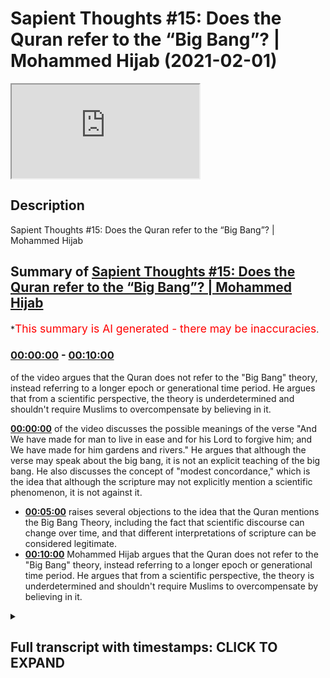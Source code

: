 # Sapient Thoughts #15: Does the Quran refer to the “Big Bang”? | Mohammed Hijab (2021-02-01)

<iframe loading='lazy' src='https://www.youtube.com/embed/FPZ57LCYLqQ'></iframe>

## Description

Sapient Thoughts #15: Does the Quran refer to the “Big Bang”? | Mohammed Hijab

## Summary of [Sapient Thoughts #15: Does the Quran refer to the “Big Bang”? | Mohammed Hijab](https://www.youtube.com/watch?v=FPZ57LCYLqQ)


*<span style="color:red; font-size:125%">This summary is AI generated - there may be inaccuracies</span>.

### [00:00:00](https://www.youtube.com/watch?v=FPZ57LCYLqQ&t=0) - [00:10:00](https://www.youtube.com/watch?v=FPZ57LCYLqQ&t=600)

of the video argues that the Quran does not refer to the "Big Bang" theory, instead referring to a longer epoch or generational time period. He argues that from a scientific perspective, the theory is underdetermined and shouldn't require Muslims to overcompensate by believing in it.

**[00:00:00](https://www.youtube.com/watch?v=FPZ57LCYLqQ&t=0)** of the video discusses the possible meanings of the verse "And We have made for man to live in ease and for his Lord to forgive him; and We have made for him gardens and rivers." He argues that although the verse may speak about the big bang, it is not an explicit teaching of the big bang. He also discusses the concept of "modest concordance," which is the idea that although the scripture may not explicitly mention a scientific phenomenon, it is not against it.
* **[00:05:00](https://www.youtube.com/watch?v=FPZ57LCYLqQ&t=300)** raises several objections to the idea that the Quran mentions the Big Bang Theory, including the fact that scientific discourse can change over time, and that different interpretations of scripture can be considered legitimate.
* **[00:10:00](https://www.youtube.com/watch?v=FPZ57LCYLqQ&t=600)** Mohammed Hijab argues that the Quran does not refer to the "Big Bang" theory, instead referring to a longer epoch or generational time period. He argues that from a scientific perspective, the theory is underdetermined and shouldn't require Muslims to overcompensate by believing in it.

<details><summary><h2>Full transcript with timestamps: CLICK TO EXPAND</h2></summary>

[0:00:02](https://youtu.be/FPZ57LCYLqQ?t=2) [Music]  
[0:00:12](https://youtu.be/FPZ57LCYLqQ?t=12) and welcome to another episode of  
[0:00:14](https://youtu.be/FPZ57LCYLqQ?t=14) sapient thoughts where we discuss  
[0:00:15](https://youtu.be/FPZ57LCYLqQ?t=15) theo philosophical issues where we  
[0:00:17](https://youtu.be/FPZ57LCYLqQ?t=17) refute those arguments of the detractors  
[0:00:19](https://youtu.be/FPZ57LCYLqQ?t=19) of islam  
[0:00:20](https://youtu.be/FPZ57LCYLqQ?t=20) in addition to making our own arguments  
[0:00:22](https://youtu.be/FPZ57LCYLqQ?t=22) for the veracity of islam  
[0:00:24](https://youtu.be/FPZ57LCYLqQ?t=24) today inshallah we're going to be  
[0:00:25](https://youtu.be/FPZ57LCYLqQ?t=25) talking about the big bang and whether  
[0:00:27](https://youtu.be/FPZ57LCYLqQ?t=27) or not the quran  
[0:00:28](https://youtu.be/FPZ57LCYLqQ?t=28) talks about the big bang or actively  
[0:00:30](https://youtu.be/FPZ57LCYLqQ?t=30) teaches the big bang  
[0:00:32](https://youtu.be/FPZ57LCYLqQ?t=32) and of course this is a ubiquitous kind  
[0:00:34](https://youtu.be/FPZ57LCYLqQ?t=34) of claim that you find  
[0:00:35](https://youtu.be/FPZ57LCYLqQ?t=35) with those who espouse the scientific  
[0:00:37](https://youtu.be/FPZ57LCYLqQ?t=37) miracles narrative  
[0:00:38](https://youtu.be/FPZ57LCYLqQ?t=38) both in the western world in the  
[0:00:40](https://youtu.be/FPZ57LCYLqQ?t=40) english-speaking world and of course the  
[0:00:42](https://youtu.be/FPZ57LCYLqQ?t=42) middle east as well i'm sure in other  
[0:00:43](https://youtu.be/FPZ57LCYLqQ?t=43) parts of the world  
[0:00:45](https://youtu.be/FPZ57LCYLqQ?t=45) that i don't have access to  
[0:00:46](https://youtu.be/FPZ57LCYLqQ?t=46) unfortunately because my language skills  
[0:00:48](https://youtu.be/FPZ57LCYLqQ?t=48) are limited  
[0:00:49](https://youtu.be/FPZ57LCYLqQ?t=49) but let's say let's answer this question  
[0:00:52](https://youtu.be/FPZ57LCYLqQ?t=52) the question of whether the quran or not  
[0:00:54](https://youtu.be/FPZ57LCYLqQ?t=54) actively speaks about the big bang  
[0:00:56](https://youtu.be/FPZ57LCYLqQ?t=56) before we do this though  
[0:00:57](https://youtu.be/FPZ57LCYLqQ?t=57) i think it's very important to note that  
[0:01:00](https://youtu.be/FPZ57LCYLqQ?t=60) here at sapiens institute we think that  
[0:01:02](https://youtu.be/FPZ57LCYLqQ?t=62) the most sophisticated  
[0:01:04](https://youtu.be/FPZ57LCYLqQ?t=64) way of dealing with the quran in in so  
[0:01:07](https://youtu.be/FPZ57LCYLqQ?t=67) much as  
[0:01:07](https://youtu.be/FPZ57LCYLqQ?t=67) it talks about the naturalistic  
[0:01:09](https://youtu.be/FPZ57LCYLqQ?t=69) phenomena of the world  
[0:01:10](https://youtu.be/FPZ57LCYLqQ?t=70) is to apply a multi-layered approach and  
[0:01:13](https://youtu.be/FPZ57LCYLqQ?t=73) this approach really says that the quran  
[0:01:15](https://youtu.be/FPZ57LCYLqQ?t=75) speaks in a simple and concise yet  
[0:01:17](https://youtu.be/FPZ57LCYLqQ?t=77) powerful and rich  
[0:01:18](https://youtu.be/FPZ57LCYLqQ?t=78) way which communicates with different  
[0:01:21](https://youtu.be/FPZ57LCYLqQ?t=81) audiences from  
[0:01:22](https://youtu.be/FPZ57LCYLqQ?t=82) the 7th century all the way through to  
[0:01:24](https://youtu.be/FPZ57LCYLqQ?t=84) the 21st century  
[0:01:26](https://youtu.be/FPZ57LCYLqQ?t=86) and it also says that when we're looking  
[0:01:28](https://youtu.be/FPZ57LCYLqQ?t=88) at verses  
[0:01:30](https://youtu.be/FPZ57LCYLqQ?t=90) when we're looking at verses we need to  
[0:01:31](https://youtu.be/FPZ57LCYLqQ?t=91) allow ambiguities to  
[0:01:34](https://youtu.be/FPZ57LCYLqQ?t=94) to remain as ambiguities in other words  
[0:01:36](https://youtu.be/FPZ57LCYLqQ?t=96) picking one  
[0:01:38](https://youtu.be/FPZ57LCYLqQ?t=98) of many different interpretations and  
[0:01:39](https://youtu.be/FPZ57LCYLqQ?t=99) claiming that this is a scientific  
[0:01:40](https://youtu.be/FPZ57LCYLqQ?t=100) miracle is a limitation  
[0:01:42](https://youtu.be/FPZ57LCYLqQ?t=102) now obviously this method requires or  
[0:01:44](https://youtu.be/FPZ57LCYLqQ?t=104) the multi-layered method requires a  
[0:01:46](https://youtu.be/FPZ57LCYLqQ?t=106) video in its own right it deserves  
[0:01:48](https://youtu.be/FPZ57LCYLqQ?t=108) uh more attention and of course we're  
[0:01:49](https://youtu.be/FPZ57LCYLqQ?t=109) gonna we're gonna do that  
[0:01:51](https://youtu.be/FPZ57LCYLqQ?t=111) but for the purposes of today we're not  
[0:01:53](https://youtu.be/FPZ57LCYLqQ?t=113) going to be  
[0:01:54](https://youtu.be/FPZ57LCYLqQ?t=114) going into much depth uh however there's  
[0:01:56](https://youtu.be/FPZ57LCYLqQ?t=116) one more thing i think  
[0:01:57](https://youtu.be/FPZ57LCYLqQ?t=117) is important to put forward in terms of  
[0:01:59](https://youtu.be/FPZ57LCYLqQ?t=119) conceptual analysis  
[0:02:01](https://youtu.be/FPZ57LCYLqQ?t=121) which is david schatz his conception or  
[0:02:04](https://youtu.be/FPZ57LCYLqQ?t=124) compartmentalization of concordance into  
[0:02:07](https://youtu.be/FPZ57LCYLqQ?t=127) two different types now what is  
[0:02:08](https://youtu.be/FPZ57LCYLqQ?t=128) concordism  
[0:02:09](https://youtu.be/FPZ57LCYLqQ?t=129) concordism loosely defined is uh  
[0:02:12](https://youtu.be/FPZ57LCYLqQ?t=132) the propensity of a scripture whether  
[0:02:15](https://youtu.be/FPZ57LCYLqQ?t=135) it's the bible or the quran or whatever  
[0:02:17](https://youtu.be/FPZ57LCYLqQ?t=137) to be in agreement with science or to  
[0:02:19](https://youtu.be/FPZ57LCYLqQ?t=139) actually actively teach science now  
[0:02:21](https://youtu.be/FPZ57LCYLqQ?t=141) david chats divides it into two  
[0:02:22](https://youtu.be/FPZ57LCYLqQ?t=142) different things  
[0:02:23](https://youtu.be/FPZ57LCYLqQ?t=143) he refers to as bold concordism and  
[0:02:25](https://youtu.be/FPZ57LCYLqQ?t=145) modest concordism  
[0:02:26](https://youtu.be/FPZ57LCYLqQ?t=146) so bold concordism is really the  
[0:02:29](https://youtu.be/FPZ57LCYLqQ?t=149) postulation that the scripture is  
[0:02:31](https://youtu.be/FPZ57LCYLqQ?t=151) actively speaking about said  
[0:02:33](https://youtu.be/FPZ57LCYLqQ?t=153) scientific phenomena and modest  
[0:02:35](https://youtu.be/FPZ57LCYLqQ?t=155) concordism is that the scripture  
[0:02:36](https://youtu.be/FPZ57LCYLqQ?t=156) may not speak about it in such explicit  
[0:02:39](https://youtu.be/FPZ57LCYLqQ?t=159) terms  
[0:02:39](https://youtu.be/FPZ57LCYLqQ?t=159) but indeed uh is not against it in such  
[0:02:42](https://youtu.be/FPZ57LCYLqQ?t=162) explicit terms  
[0:02:44](https://youtu.be/FPZ57LCYLqQ?t=164) whatever said phenomena is i think the  
[0:02:46](https://youtu.be/FPZ57LCYLqQ?t=166) modest concordance position  
[0:02:48](https://youtu.be/FPZ57LCYLqQ?t=168) is much more tenable from a  
[0:02:50](https://youtu.be/FPZ57LCYLqQ?t=170) hermeneutical and executive perspective  
[0:02:52](https://youtu.be/FPZ57LCYLqQ?t=172) now let's move on to this uh this big  
[0:02:54](https://youtu.be/FPZ57LCYLqQ?t=174) bang example and  
[0:02:56](https://youtu.be/FPZ57LCYLqQ?t=176) and look at the verses so obviously this  
[0:02:58](https://youtu.be/FPZ57LCYLqQ?t=178) is chapter number 21 verse number 30  
[0:03:00](https://youtu.be/FPZ57LCYLqQ?t=180) where allah says you know that the unit  
[0:03:03](https://youtu.be/FPZ57LCYLqQ?t=183) the heavens and the earth  
[0:03:06](https://youtu.be/FPZ57LCYLqQ?t=186) they were both one piece so we separated  
[0:03:08](https://youtu.be/FPZ57LCYLqQ?t=188) them this is a loose translation and  
[0:03:10](https://youtu.be/FPZ57LCYLqQ?t=190) it's a very legitimate translation  
[0:03:12](https://youtu.be/FPZ57LCYLqQ?t=192) because if you look at  
[0:03:13](https://youtu.be/FPZ57LCYLqQ?t=193) the exegetes like tabari and even kefir  
[0:03:15](https://youtu.be/FPZ57LCYLqQ?t=195) and  
[0:03:16](https://youtu.be/FPZ57LCYLqQ?t=196) all of these major kind of exegetes of  
[0:03:18](https://youtu.be/FPZ57LCYLqQ?t=198) the past  
[0:03:19](https://youtu.be/FPZ57LCYLqQ?t=199) and obviously also the arabic language  
[0:03:22](https://youtu.be/FPZ57LCYLqQ?t=202) and  
[0:03:23](https://youtu.be/FPZ57LCYLqQ?t=203) literally just means for something to be  
[0:03:26](https://youtu.be/FPZ57LCYLqQ?t=206) together  
[0:03:27](https://youtu.be/FPZ57LCYLqQ?t=207) and for them to be separated however  
[0:03:30](https://youtu.be/FPZ57LCYLqQ?t=210) when you look at what these exegetes say  
[0:03:31](https://youtu.be/FPZ57LCYLqQ?t=211) they do actually  
[0:03:34](https://youtu.be/FPZ57LCYLqQ?t=214) expound on different types of meaning so  
[0:03:36](https://youtu.be/FPZ57LCYLqQ?t=216) for example yes it does say that the  
[0:03:38](https://youtu.be/FPZ57LCYLqQ?t=218) heavens and the earth were together and  
[0:03:39](https://youtu.be/FPZ57LCYLqQ?t=219) then we cleared them asunder or have we  
[0:03:41](https://youtu.be/FPZ57LCYLqQ?t=221) separated them or whatever you want to  
[0:03:43](https://youtu.be/FPZ57LCYLqQ?t=223) translate it but they also say  
[0:03:46](https://youtu.be/FPZ57LCYLqQ?t=226) that this could mean that this is when  
[0:03:48](https://youtu.be/FPZ57LCYLqQ?t=228) the uh  
[0:03:49](https://youtu.be/FPZ57LCYLqQ?t=229) the same or the skies started to rain  
[0:03:52](https://youtu.be/FPZ57LCYLqQ?t=232) and when the  
[0:03:53](https://youtu.be/FPZ57LCYLqQ?t=233) uh grounds started to produce vegetation  
[0:03:56](https://youtu.be/FPZ57LCYLqQ?t=236) this is another exegesis that is  
[0:03:58](https://youtu.be/FPZ57LCYLqQ?t=238) of the same verse and many of the salaf  
[0:04:00](https://youtu.be/FPZ57LCYLqQ?t=240) and many of those medieval commentators  
[0:04:02](https://youtu.be/FPZ57LCYLqQ?t=242) took this as the as the primary meaning  
[0:04:04](https://youtu.be/FPZ57LCYLqQ?t=244) in fact and that is why  
[0:04:06](https://youtu.be/FPZ57LCYLqQ?t=246) uh the next verse talks about we have  
[0:04:08](https://youtu.be/FPZ57LCYLqQ?t=248) made for more to every living thing that  
[0:04:09](https://youtu.be/FPZ57LCYLqQ?t=249) says it makes more sense in that sense  
[0:04:11](https://youtu.be/FPZ57LCYLqQ?t=251) but we will leave both of those  
[0:04:13](https://youtu.be/FPZ57LCYLqQ?t=253) interpretations as valid interpretations  
[0:04:16](https://youtu.be/FPZ57LCYLqQ?t=256) now those interpretations and more have  
[0:04:19](https://youtu.be/FPZ57LCYLqQ?t=259) been said about this verse  
[0:04:20](https://youtu.be/FPZ57LCYLqQ?t=260) so to choose one of them are we  
[0:04:22](https://youtu.be/FPZ57LCYLqQ?t=262) justified in choosing one of them  
[0:04:24](https://youtu.be/FPZ57LCYLqQ?t=264) because the  
[0:04:24](https://youtu.be/FPZ57LCYLqQ?t=264) dominant scientific theory of the day  
[0:04:28](https://youtu.be/FPZ57LCYLqQ?t=268) is espouses or is closer to that one of  
[0:04:31](https://youtu.be/FPZ57LCYLqQ?t=271) them  
[0:04:32](https://youtu.be/FPZ57LCYLqQ?t=272) i think we should be more reserved and  
[0:04:34](https://youtu.be/FPZ57LCYLqQ?t=274) conservative with this because quite  
[0:04:35](https://youtu.be/FPZ57LCYLqQ?t=275) frankly  
[0:04:36](https://youtu.be/FPZ57LCYLqQ?t=276) of all the different kinds of sciences  
[0:04:38](https://youtu.be/FPZ57LCYLqQ?t=278) that are out there you could argue  
[0:04:39](https://youtu.be/FPZ57LCYLqQ?t=279) making  
[0:04:40](https://youtu.be/FPZ57LCYLqQ?t=280) a strong argument that physics and  
[0:04:42](https://youtu.be/FPZ57LCYLqQ?t=282) especially astronomy is the most  
[0:04:44](https://youtu.be/FPZ57LCYLqQ?t=284) volatile in terms of change i mean  
[0:04:46](https://youtu.be/FPZ57LCYLqQ?t=286) paradigm shifts  
[0:04:47](https://youtu.be/FPZ57LCYLqQ?t=287) we know not only the newtonian to  
[0:04:49](https://youtu.be/FPZ57LCYLqQ?t=289) einsteinian shift but all kinds of  
[0:04:51](https://youtu.be/FPZ57LCYLqQ?t=291) theories have been  
[0:04:52](https://youtu.be/FPZ57LCYLqQ?t=292) elaborated upon in the last hundred  
[0:04:54](https://youtu.be/FPZ57LCYLqQ?t=294) years in science and astronomy i mean  
[0:04:56](https://youtu.be/FPZ57LCYLqQ?t=296) string theory oscillating universe  
[0:04:58](https://youtu.be/FPZ57LCYLqQ?t=298) eternal universes i mean you can see  
[0:05:00](https://youtu.be/FPZ57LCYLqQ?t=300) from the from the writings of some of  
[0:05:02](https://youtu.be/FPZ57LCYLqQ?t=302) the  
[0:05:02](https://youtu.be/FPZ57LCYLqQ?t=302) most prominent scientists that we have  
[0:05:03](https://youtu.be/FPZ57LCYLqQ?t=303) like roger penrose for example and in 10  
[0:05:06](https://youtu.be/FPZ57LCYLqQ?t=306) or 20 years he changes his mind on very  
[0:05:08](https://youtu.be/FPZ57LCYLqQ?t=308) foundational issues when it comes to  
[0:05:09](https://youtu.be/FPZ57LCYLqQ?t=309) cosmology  
[0:05:10](https://youtu.be/FPZ57LCYLqQ?t=310) therefore to pin you know a verse in the  
[0:05:13](https://youtu.be/FPZ57LCYLqQ?t=313) quran  
[0:05:14](https://youtu.be/FPZ57LCYLqQ?t=314) on the changing and courageable and  
[0:05:19](https://youtu.be/FPZ57LCYLqQ?t=319) moving if you like scientific discourse  
[0:05:22](https://youtu.be/FPZ57LCYLqQ?t=322) i think is quite dangerous because  
[0:05:23](https://youtu.be/FPZ57LCYLqQ?t=323) what if in 50 years in 70 years or 100  
[0:05:26](https://youtu.be/FPZ57LCYLqQ?t=326) years  
[0:05:27](https://youtu.be/FPZ57LCYLqQ?t=327) the dominant cosmology is different and  
[0:05:30](https://youtu.be/FPZ57LCYLqQ?t=330) that is a  
[0:05:30](https://youtu.be/FPZ57LCYLqQ?t=330) very plausible scientific possibility  
[0:05:33](https://youtu.be/FPZ57LCYLqQ?t=333) it's extremely plausible for the  
[0:05:35](https://youtu.be/FPZ57LCYLqQ?t=335) dominant  
[0:05:36](https://youtu.be/FPZ57LCYLqQ?t=336) cosmology to have shifted and for this  
[0:05:38](https://youtu.be/FPZ57LCYLqQ?t=338) reason this for me defines another  
[0:05:40](https://youtu.be/FPZ57LCYLqQ?t=340) limitation of saying that the quran  
[0:05:42](https://youtu.be/FPZ57LCYLqQ?t=342) talks about the big bang theory  
[0:05:44](https://youtu.be/FPZ57LCYLqQ?t=344) which is that okay if you if you're  
[0:05:46](https://youtu.be/FPZ57LCYLqQ?t=346) saying this today let's see if you  
[0:05:48](https://youtu.be/FPZ57LCYLqQ?t=348) remain consistent  
[0:05:48](https://youtu.be/FPZ57LCYLqQ?t=348) maybe if your grandchildren remain  
[0:05:50](https://youtu.be/FPZ57LCYLqQ?t=350) consistent that have the same  
[0:05:52](https://youtu.be/FPZ57LCYLqQ?t=352) methodology where all of these western  
[0:05:55](https://youtu.be/FPZ57LCYLqQ?t=355) scientists  
[0:05:56](https://youtu.be/FPZ57LCYLqQ?t=356) are now changing their mind and it  
[0:05:58](https://youtu.be/FPZ57LCYLqQ?t=358) becomes an oscillating theory  
[0:05:59](https://youtu.be/FPZ57LCYLqQ?t=359) and then maybe you go to another  
[0:06:01](https://youtu.be/FPZ57LCYLqQ?t=361) interpretation but this movement  
[0:06:04](https://youtu.be/FPZ57LCYLqQ?t=364) of science and also the fact that there  
[0:06:05](https://youtu.be/FPZ57LCYLqQ?t=365) are different interpretations  
[0:06:08](https://youtu.be/FPZ57LCYLqQ?t=368) kind of says to me that we shouldn't be  
[0:06:10](https://youtu.be/FPZ57LCYLqQ?t=370) cherry-picking verses and trying to make  
[0:06:12](https://youtu.be/FPZ57LCYLqQ?t=372) them match  
[0:06:13](https://youtu.be/FPZ57LCYLqQ?t=373) you know the interpretations match with  
[0:06:14](https://youtu.be/FPZ57LCYLqQ?t=374) modern-day scientific phenomena  
[0:06:16](https://youtu.be/FPZ57LCYLqQ?t=376) because if we do that we're actually  
[0:06:18](https://youtu.be/FPZ57LCYLqQ?t=378) outlining a failed  
[0:06:20](https://youtu.be/FPZ57LCYLqQ?t=380) hermeneutic and we are actually  
[0:06:22](https://youtu.be/FPZ57LCYLqQ?t=382) justifying for those  
[0:06:24](https://youtu.be/FPZ57LCYLqQ?t=384) individuals who are attacking islam the  
[0:06:26](https://youtu.be/FPZ57LCYLqQ?t=386) detractors of islam  
[0:06:27](https://youtu.be/FPZ57LCYLqQ?t=387) who use one of many interpretations  
[0:06:30](https://youtu.be/FPZ57LCYLqQ?t=390) which might be unscientific and  
[0:06:31](https://youtu.be/FPZ57LCYLqQ?t=391) legitimate through the language  
[0:06:33](https://youtu.be/FPZ57LCYLqQ?t=393) that this is a legitimate recourse so if  
[0:06:36](https://youtu.be/FPZ57LCYLqQ?t=396) we're saying that we will  
[0:06:37](https://youtu.be/FPZ57LCYLqQ?t=397) we'll take one of many different  
[0:06:38](https://youtu.be/FPZ57LCYLqQ?t=398) interpretations and now we're going to  
[0:06:39](https://youtu.be/FPZ57LCYLqQ?t=399) elaborate upon that  
[0:06:41](https://youtu.be/FPZ57LCYLqQ?t=401) then that what that does is it opens a  
[0:06:42](https://youtu.be/FPZ57LCYLqQ?t=402) can of worms because now  
[0:06:44](https://youtu.be/FPZ57LCYLqQ?t=404) the uh the detractor or anti-muslim  
[0:06:46](https://youtu.be/FPZ57LCYLqQ?t=406) apologist is well  
[0:06:48](https://youtu.be/FPZ57LCYLqQ?t=408) justified in saying that according to  
[0:06:49](https://youtu.be/FPZ57LCYLqQ?t=409) the quran the heaven oh sorry the earth  
[0:06:52](https://youtu.be/FPZ57LCYLqQ?t=412) was created before the heaven for  
[0:06:53](https://youtu.be/FPZ57LCYLqQ?t=413) example  
[0:06:54](https://youtu.be/FPZ57LCYLqQ?t=414) and this is the opinion of this person  
[0:06:55](https://youtu.be/FPZ57LCYLqQ?t=415) and that that person  
[0:06:57](https://youtu.be/FPZ57LCYLqQ?t=417) will will come back and say well hold on  
[0:06:58](https://youtu.be/FPZ57LCYLqQ?t=418) the opinion of the other person and that  
[0:06:59](https://youtu.be/FPZ57LCYLqQ?t=419) person  
[0:07:00](https://youtu.be/FPZ57LCYLqQ?t=420) is opposite to that well they'll say  
[0:07:02](https://youtu.be/FPZ57LCYLqQ?t=422) well hold on you have justified to  
[0:07:04](https://youtu.be/FPZ57LCYLqQ?t=424) yourself  
[0:07:05](https://youtu.be/FPZ57LCYLqQ?t=425) taking an ambiguous verse and and saying  
[0:07:08](https://youtu.be/FPZ57LCYLqQ?t=428) that it means this  
[0:07:09](https://youtu.be/FPZ57LCYLqQ?t=429) when there are these other alternate  
[0:07:10](https://youtu.be/FPZ57LCYLqQ?t=430) linguistic alternatives and exegetical  
[0:07:12](https://youtu.be/FPZ57LCYLqQ?t=432) alternatives  
[0:07:13](https://youtu.be/FPZ57LCYLqQ?t=433) so why are we not within our rights to  
[0:07:16](https://youtu.be/FPZ57LCYLqQ?t=436) choose unscientific  
[0:07:17](https://youtu.be/FPZ57LCYLqQ?t=437) interpretations and say this is what it  
[0:07:19](https://youtu.be/FPZ57LCYLqQ?t=439) means well in fact this  
[0:07:21](https://youtu.be/FPZ57LCYLqQ?t=441) whole idea of using ambiguous verses  
[0:07:24](https://youtu.be/FPZ57LCYLqQ?t=444) which have more than one interpretation  
[0:07:26](https://youtu.be/FPZ57LCYLqQ?t=446) and running with it is exactly the  
[0:07:28](https://youtu.be/FPZ57LCYLqQ?t=448) opposite  
[0:07:29](https://youtu.be/FPZ57LCYLqQ?t=449) exactly the opposite of what allah tells  
[0:07:31](https://youtu.be/FPZ57LCYLqQ?t=451) us  
[0:07:37](https://youtu.be/FPZ57LCYLqQ?t=457) that there are this chapter three verse  
[0:07:38](https://youtu.be/FPZ57LCYLqQ?t=458) seven it says that this book has  
[0:07:40](https://youtu.be/FPZ57LCYLqQ?t=460) verses which are foundational and others  
[0:07:42](https://youtu.be/FPZ57LCYLqQ?t=462) which  
[0:07:47](https://youtu.be/FPZ57LCYLqQ?t=467) for those people who have swerving in  
[0:07:49](https://youtu.be/FPZ57LCYLqQ?t=469) their hearts or some kind of deviance in  
[0:07:51](https://youtu.be/FPZ57LCYLqQ?t=471) their hearts they will choose  
[0:07:53](https://youtu.be/FPZ57LCYLqQ?t=473) yes those interpretations that they  
[0:07:57](https://youtu.be/FPZ57LCYLqQ?t=477) which are ambiguous and they don't know  
[0:07:59](https://youtu.be/FPZ57LCYLqQ?t=479) what the the verse goes on to say they  
[0:08:01](https://youtu.be/FPZ57LCYLqQ?t=481) don't know what these interpret no one  
[0:08:02](https://youtu.be/FPZ57LCYLqQ?t=482) knows  
[0:08:03](https://youtu.be/FPZ57LCYLqQ?t=483) what these the interpretation actually  
[0:08:05](https://youtu.be/FPZ57LCYLqQ?t=485) definitely definitively means except for  
[0:08:07](https://youtu.be/FPZ57LCYLqQ?t=487) allah  
[0:08:07](https://youtu.be/FPZ57LCYLqQ?t=487) and some say well also those who are  
[0:08:10](https://youtu.be/FPZ57LCYLqQ?t=490) very  
[0:08:10](https://youtu.be/FPZ57LCYLqQ?t=490) grounded in knowledge and some say no  
[0:08:13](https://youtu.be/FPZ57LCYLqQ?t=493) not even those because the sentence  
[0:08:14](https://youtu.be/FPZ57LCYLqQ?t=494) starts  
[0:08:15](https://youtu.be/FPZ57LCYLqQ?t=495) and that's another discussion but the  
[0:08:16](https://youtu.be/FPZ57LCYLqQ?t=496) idea is that choosing one of many  
[0:08:18](https://youtu.be/FPZ57LCYLqQ?t=498) different  
[0:08:19](https://youtu.be/FPZ57LCYLqQ?t=499) interpretations and insisting that this  
[0:08:21](https://youtu.be/FPZ57LCYLqQ?t=501) is what the quran says  
[0:08:23](https://youtu.be/FPZ57LCYLqQ?t=503) is not the the sophisticated  
[0:08:25](https://youtu.be/FPZ57LCYLqQ?t=505) hermeneutical method  
[0:08:26](https://youtu.be/FPZ57LCYLqQ?t=506) and in fact it can go into what  
[0:08:30](https://youtu.be/FPZ57LCYLqQ?t=510) you may say about allah which you don't  
[0:08:32](https://youtu.be/FPZ57LCYLqQ?t=512) know it may go into that  
[0:08:34](https://youtu.be/FPZ57LCYLqQ?t=514) or it could go into what the prophet  
[0:08:35](https://youtu.be/FPZ57LCYLqQ?t=515) says  
[0:08:38](https://youtu.be/FPZ57LCYLqQ?t=518) whoever lies about me intentionally then  
[0:08:40](https://youtu.be/FPZ57LCYLqQ?t=520) let him prepare his sea in the hell fire  
[0:08:42](https://youtu.be/FPZ57LCYLqQ?t=522) where you know that there are other  
[0:08:43](https://youtu.be/FPZ57LCYLqQ?t=523) interpretations but you're intentionally  
[0:08:45](https://youtu.be/FPZ57LCYLqQ?t=525) choosing one  
[0:08:46](https://youtu.be/FPZ57LCYLqQ?t=526) so you can fit it with a particular  
[0:08:47](https://youtu.be/FPZ57LCYLqQ?t=527) narrative and so this is problematic so  
[0:08:51](https://youtu.be/FPZ57LCYLqQ?t=531) from all of those perspectives and that  
[0:08:53](https://youtu.be/FPZ57LCYLqQ?t=533) you have  
[0:08:54](https://youtu.be/FPZ57LCYLqQ?t=534) changing science that it's a  
[0:08:56](https://youtu.be/FPZ57LCYLqQ?t=536) cherry-picking approach  
[0:08:57](https://youtu.be/FPZ57LCYLqQ?t=537) that you know it's limited and you know  
[0:09:00](https://youtu.be/FPZ57LCYLqQ?t=540) you could even say one of the possible  
[0:09:01](https://youtu.be/FPZ57LCYLqQ?t=541) assumptions i'm not saying it's a  
[0:09:02](https://youtu.be/FPZ57LCYLqQ?t=542) definitive or something  
[0:09:03](https://youtu.be/FPZ57LCYLqQ?t=543) is that if it is talking about the big  
[0:09:05](https://youtu.be/FPZ57LCYLqQ?t=545) bang if let's say that chapter 21 verse  
[0:09:08](https://youtu.be/FPZ57LCYLqQ?t=548) number 30  
[0:09:08](https://youtu.be/FPZ57LCYLqQ?t=548) is talking about the big bang if it is  
[0:09:11](https://youtu.be/FPZ57LCYLqQ?t=551) talking about the big bang  
[0:09:12](https://youtu.be/FPZ57LCYLqQ?t=552) does that mean to say that those people  
[0:09:14](https://youtu.be/FPZ57LCYLqQ?t=554) in the 7th century who had no knowledge  
[0:09:16](https://youtu.be/FPZ57LCYLqQ?t=556) of astronomy  
[0:09:16](https://youtu.be/FPZ57LCYLqQ?t=556) would have had this verse or the meaning  
[0:09:19](https://youtu.be/FPZ57LCYLqQ?t=559) of this veil to them  
[0:09:20](https://youtu.be/FPZ57LCYLqQ?t=560) like they wouldn't understand the  
[0:09:22](https://youtu.be/FPZ57LCYLqQ?t=562) implications of the big bang and so this  
[0:09:24](https://youtu.be/FPZ57LCYLqQ?t=564) verse would  
[0:09:24](https://youtu.be/FPZ57LCYLqQ?t=564) be meaningless or very very close to  
[0:09:27](https://youtu.be/FPZ57LCYLqQ?t=567) being meaningless to them  
[0:09:28](https://youtu.be/FPZ57LCYLqQ?t=568) so that would be a yani this this could  
[0:09:31](https://youtu.be/FPZ57LCYLqQ?t=571) be something which is also damaging  
[0:09:33](https://youtu.be/FPZ57LCYLqQ?t=573) the truth of the matter is this verse  
[0:09:35](https://youtu.be/FPZ57LCYLqQ?t=575) does indicate to us that there was some  
[0:09:37](https://youtu.be/FPZ57LCYLqQ?t=577) kind of separation  
[0:09:38](https://youtu.be/FPZ57LCYLqQ?t=578) but we don't know allah what exactly  
[0:09:40](https://youtu.be/FPZ57LCYLqQ?t=580) cosmologically it's talking  
[0:09:42](https://youtu.be/FPZ57LCYLqQ?t=582) about and similarly  
[0:09:46](https://youtu.be/FPZ57LCYLqQ?t=586) you know the the heaven we have in  
[0:09:48](https://youtu.be/FPZ57LCYLqQ?t=588) chapter 51 of the quran the heaven we  
[0:09:49](https://youtu.be/FPZ57LCYLqQ?t=589) have created it with power  
[0:09:51](https://youtu.be/FPZ57LCYLqQ?t=591) and we we are steadily expanding it now  
[0:09:53](https://youtu.be/FPZ57LCYLqQ?t=593) yes there are some people  
[0:09:55](https://youtu.be/FPZ57LCYLqQ?t=595) even terribly that i've looked at the  
[0:09:57](https://youtu.be/FPZ57LCYLqQ?t=597) tephasia in the exegetes that say that  
[0:09:59](https://youtu.be/FPZ57LCYLqQ?t=599) uh musayan does mean expanding there are  
[0:10:02](https://youtu.be/FPZ57LCYLqQ?t=602) some tabernacles who say that  
[0:10:04](https://youtu.be/FPZ57LCYLqQ?t=604) like for example abdul rahman ibn zaid  
[0:10:06](https://youtu.be/FPZ57LCYLqQ?t=606) even islam and i've read this in  
[0:10:08](https://youtu.be/FPZ57LCYLqQ?t=608) uh even jose's kittep  
[0:10:13](https://youtu.be/FPZ57LCYLqQ?t=613) and so this is definitely represented in  
[0:10:14](https://youtu.be/FPZ57LCYLqQ?t=614) the literature i'm not taking that away  
[0:10:16](https://youtu.be/FPZ57LCYLqQ?t=616) from  
[0:10:17](https://youtu.be/FPZ57LCYLqQ?t=617) from that however there's a few issues  
[0:10:19](https://youtu.be/FPZ57LCYLqQ?t=619) it says  
[0:10:22](https://youtu.be/FPZ57LCYLqQ?t=622) dunya for example and we know and we've  
[0:10:24](https://youtu.be/FPZ57LCYLqQ?t=624) talked about this in other episodes that  
[0:10:26](https://youtu.be/FPZ57LCYLqQ?t=626) means all that isn't all that is above  
[0:10:28](https://youtu.be/FPZ57LCYLqQ?t=628) and so this does not necessitate that  
[0:10:30](https://youtu.be/FPZ57LCYLqQ?t=630) it's just a worldly dunya  
[0:10:32](https://youtu.be/FPZ57LCYLqQ?t=632) that we associate with the universe so  
[0:10:34](https://youtu.be/FPZ57LCYLqQ?t=634) this might be talking about something  
[0:10:35](https://youtu.be/FPZ57LCYLqQ?t=635) which is completely  
[0:10:36](https://youtu.be/FPZ57LCYLqQ?t=636) above and beyond our understanding  
[0:10:38](https://youtu.be/FPZ57LCYLqQ?t=638) because we haven't even  
[0:10:39](https://youtu.be/FPZ57LCYLqQ?t=639) accessed the other six heavens for  
[0:10:41](https://youtu.be/FPZ57LCYLqQ?t=641) example and it could be talking  
[0:10:43](https://youtu.be/FPZ57LCYLqQ?t=643) something above the six heavens because  
[0:10:44](https://youtu.be/FPZ57LCYLqQ?t=644) sama  
[0:10:45](https://youtu.be/FPZ57LCYLqQ?t=645) could involve the kursi and technically  
[0:10:47](https://youtu.be/FPZ57LCYLqQ?t=647) so why are we getting ourselves okay  
[0:10:49](https://youtu.be/FPZ57LCYLqQ?t=649) it's talking about the expanding  
[0:10:50](https://youtu.be/FPZ57LCYLqQ?t=650) universe for sure  
[0:10:51](https://youtu.be/FPZ57LCYLqQ?t=651) we don't know allah if it's talking  
[0:10:53](https://youtu.be/FPZ57LCYLqQ?t=653) about the expanding universe for sure  
[0:10:55](https://youtu.be/FPZ57LCYLqQ?t=655) because  
[0:10:55](https://youtu.be/FPZ57LCYLqQ?t=655) quite frankly the majority of exegete  
[0:10:57](https://youtu.be/FPZ57LCYLqQ?t=657) says  
[0:11:03](https://youtu.be/FPZ57LCYLqQ?t=663) we're able to do so allah we created the  
[0:11:06](https://youtu.be/FPZ57LCYLqQ?t=666) heaven with power and we were able to do  
[0:11:07](https://youtu.be/FPZ57LCYLqQ?t=667) so  
[0:11:08](https://youtu.be/FPZ57LCYLqQ?t=668) and there's no contradiction between the  
[0:11:09](https://youtu.be/FPZ57LCYLqQ?t=669) two meanings and yes it could mean both  
[0:11:11](https://youtu.be/FPZ57LCYLqQ?t=671) but to insist it's talking about the  
[0:11:13](https://youtu.be/FPZ57LCYLqQ?t=673) expanding universe in redshift  
[0:11:14](https://youtu.be/FPZ57LCYLqQ?t=674) i think it's a bit uh is a bit much and  
[0:11:17](https://youtu.be/FPZ57LCYLqQ?t=677) if you do insist it's definitely talking  
[0:11:19](https://youtu.be/FPZ57LCYLqQ?t=679) about this and this is how we should  
[0:11:20](https://youtu.be/FPZ57LCYLqQ?t=680) understand the verse  
[0:11:21](https://youtu.be/FPZ57LCYLqQ?t=681) then once again the cherry-picking  
[0:11:22](https://youtu.be/FPZ57LCYLqQ?t=682) approach and the inconsistencies of it  
[0:11:25](https://youtu.be/FPZ57LCYLqQ?t=685) you'd have to  
[0:11:25](https://youtu.be/FPZ57LCYLqQ?t=685) afford for the hasam for the  
[0:11:27](https://youtu.be/FPZ57LCYLqQ?t=687) interlocutor which in this case will be  
[0:11:29](https://youtu.be/FPZ57LCYLqQ?t=689) the anti-muslim  
[0:11:30](https://youtu.be/FPZ57LCYLqQ?t=690) apologist who's going to use  
[0:11:32](https://youtu.be/FPZ57LCYLqQ?t=692) unscientific interpretations in much the  
[0:11:33](https://youtu.be/FPZ57LCYLqQ?t=693) same way  
[0:11:34](https://youtu.be/FPZ57LCYLqQ?t=694) as you're using scientific ones so what  
[0:11:36](https://youtu.be/FPZ57LCYLqQ?t=696) needs to be done here is we need to  
[0:11:38](https://youtu.be/FPZ57LCYLqQ?t=698) remain consistent and we need to  
[0:11:41](https://youtu.be/FPZ57LCYLqQ?t=701) understand the limits  
[0:11:42](https://youtu.be/FPZ57LCYLqQ?t=702) of of using this kind of uh evidence  
[0:11:45](https://youtu.be/FPZ57LCYLqQ?t=705) and what quite frankly in the last 20 or  
[0:11:47](https://youtu.be/FPZ57LCYLqQ?t=707) 30 years we've seen the the strengths  
[0:11:48](https://youtu.be/FPZ57LCYLqQ?t=708) and uh  
[0:11:49](https://youtu.be/FPZ57LCYLqQ?t=709) weaknesses of this the advantages and  
[0:11:51](https://youtu.be/FPZ57LCYLqQ?t=711) disadvantages the advantages if you  
[0:11:53](https://youtu.be/FPZ57LCYLqQ?t=713) from a dower perspective quite frankly  
[0:11:54](https://youtu.be/FPZ57LCYLqQ?t=714) if you try and bring people into islam  
[0:11:56](https://youtu.be/FPZ57LCYLqQ?t=716) because of this  
[0:11:56](https://youtu.be/FPZ57LCYLqQ?t=716) those people that you bring into islam  
[0:11:58](https://youtu.be/FPZ57LCYLqQ?t=718) because of this will be most affected by  
[0:12:00](https://youtu.be/FPZ57LCYLqQ?t=720) the anti-islamic apologists  
[0:12:02](https://youtu.be/FPZ57LCYLqQ?t=722) when they provide for them for for them  
[0:12:05](https://youtu.be/FPZ57LCYLqQ?t=725) equal or similar types of argumentation  
[0:12:07](https://youtu.be/FPZ57LCYLqQ?t=727) using equal or similar  
[0:12:09](https://youtu.be/FPZ57LCYLqQ?t=729) uh methods and so it could  
[0:12:12](https://youtu.be/FPZ57LCYLqQ?t=732) and we have seen and we have the  
[0:12:13](https://youtu.be/FPZ57LCYLqQ?t=733) evidence that it could increase apostasy  
[0:12:15](https://youtu.be/FPZ57LCYLqQ?t=735) for those particular individuals  
[0:12:17](https://youtu.be/FPZ57LCYLqQ?t=737) who have been convinced of islam because  
[0:12:19](https://youtu.be/FPZ57LCYLqQ?t=739) of that reason so one has to  
[0:12:20](https://youtu.be/FPZ57LCYLqQ?t=740) exercise extreme caution here and they  
[0:12:23](https://youtu.be/FPZ57LCYLqQ?t=743) have to be consistent  
[0:12:24](https://youtu.be/FPZ57LCYLqQ?t=744) and they have and they have to do  
[0:12:25](https://youtu.be/FPZ57LCYLqQ?t=745) justice to the quran and leave that  
[0:12:27](https://youtu.be/FPZ57LCYLqQ?t=747) which is ambiguous as ambiguous  
[0:12:29](https://youtu.be/FPZ57LCYLqQ?t=749) and speak with um speak with  
[0:12:33](https://youtu.be/FPZ57LCYLqQ?t=753) with a sophisticated tongue not when  
[0:12:35](https://youtu.be/FPZ57LCYLqQ?t=755) when when it's an ambiguous verse  
[0:12:37](https://youtu.be/FPZ57LCYLqQ?t=757) because  
[0:12:37](https://youtu.be/FPZ57LCYLqQ?t=757) no one knows really what this verse  
[0:12:39](https://youtu.be/FPZ57LCYLqQ?t=759) exactly is talking about  
[0:12:40](https://youtu.be/FPZ57LCYLqQ?t=760) and i hope that answers the question but  
[0:12:43](https://youtu.be/FPZ57LCYLqQ?t=763) finally i will say as  
[0:12:44](https://youtu.be/FPZ57LCYLqQ?t=764) muslims can we believe in the big bang  
[0:12:45](https://youtu.be/FPZ57LCYLqQ?t=765) and can we believe in the expanding  
[0:12:47](https://youtu.be/FPZ57LCYLqQ?t=767) universe  
[0:12:48](https://youtu.be/FPZ57LCYLqQ?t=768) and redshift in the beginning of the  
[0:12:49](https://youtu.be/FPZ57LCYLqQ?t=769) universe absolutely i don't see any  
[0:12:50](https://youtu.be/FPZ57LCYLqQ?t=770) problem with that and in other  
[0:12:52](https://youtu.be/FPZ57LCYLqQ?t=772) videos you see that we're talking about  
[0:12:53](https://youtu.be/FPZ57LCYLqQ?t=773) for example the the days meaning  
[0:12:55](https://youtu.be/FPZ57LCYLqQ?t=775) something which is longer  
[0:12:57](https://youtu.be/FPZ57LCYLqQ?t=777) an epoch or generational time period so  
[0:12:59](https://youtu.be/FPZ57LCYLqQ?t=779) it doesn't need to mean  
[0:13:00](https://youtu.be/FPZ57LCYLqQ?t=780) a 24-hour period so from those  
[0:13:02](https://youtu.be/FPZ57LCYLqQ?t=782) perspectives i see no harm  
[0:13:04](https://youtu.be/FPZ57LCYLqQ?t=784) in believing the big bang theory so long  
[0:13:05](https://youtu.be/FPZ57LCYLqQ?t=785) as you believe that allah is the one who  
[0:13:07](https://youtu.be/FPZ57LCYLqQ?t=787) created or  
[0:13:08](https://youtu.be/FPZ57LCYLqQ?t=788) who initiated it yeah i don't see any  
[0:13:11](https://youtu.be/FPZ57LCYLqQ?t=791) issue with believing it so long as allah  
[0:13:13](https://youtu.be/FPZ57LCYLqQ?t=793) is the orchestrator of it  
[0:13:14](https://youtu.be/FPZ57LCYLqQ?t=794) and he is this is part of his hulk but  
[0:13:16](https://youtu.be/FPZ57LCYLqQ?t=796) you should from a scientific perspective  
[0:13:19](https://youtu.be/FPZ57LCYLqQ?t=799) be a little bit more less eager and a  
[0:13:22](https://youtu.be/FPZ57LCYLqQ?t=802) bit more  
[0:13:23](https://youtu.be/FPZ57LCYLqQ?t=803) use the word agnostic really because we  
[0:13:24](https://youtu.be/FPZ57LCYLqQ?t=804) don't know for sure how far  
[0:13:26](https://youtu.be/FPZ57LCYLqQ?t=806) this big bang theory is uh  
[0:13:29](https://youtu.be/FPZ57LCYLqQ?t=809) is true because quite frankly it's  
[0:13:31](https://youtu.be/FPZ57LCYLqQ?t=811) underdetermined from a  
[0:13:33](https://youtu.be/FPZ57LCYLqQ?t=813) philosophy of science perspective  
[0:13:34](https://youtu.be/FPZ57LCYLqQ?t=814) there's like maybe 16 or 17  
[0:13:37](https://youtu.be/FPZ57LCYLqQ?t=817) differing models with very similar  
[0:13:39](https://youtu.be/FPZ57LCYLqQ?t=819) epistemic weight  
[0:13:40](https://youtu.be/FPZ57LCYLqQ?t=820) and so this under determination should  
[0:13:42](https://youtu.be/FPZ57LCYLqQ?t=822) allow us to realize  
[0:13:44](https://youtu.be/FPZ57LCYLqQ?t=824) that from an islamic perspective of vani  
[0:13:46](https://youtu.be/FPZ57LCYLqQ?t=826) and it's not  
[0:13:47](https://youtu.be/FPZ57LCYLqQ?t=827) qatari and therefore we should not uh  
[0:13:50](https://youtu.be/FPZ57LCYLqQ?t=830) which means it's  
[0:13:51](https://youtu.be/FPZ57LCYLqQ?t=831) speculative and it's not something which  
[0:13:52](https://youtu.be/FPZ57LCYLqQ?t=832) is certain  
[0:13:54](https://youtu.be/FPZ57LCYLqQ?t=834) uh and so we shouldn't need to feel the  
[0:13:57](https://youtu.be/FPZ57LCYLqQ?t=837) need to really  
[0:13:58](https://youtu.be/FPZ57LCYLqQ?t=838) uh overcompensate here with this issue  
[0:14:00](https://youtu.be/FPZ57LCYLqQ?t=840) and i hope it answers the question of  
[0:14:01](https://youtu.be/FPZ57LCYLqQ?t=841) salaam alaikum  
[0:14:05](https://youtu.be/FPZ57LCYLqQ?t=845) [Music]  
</details>